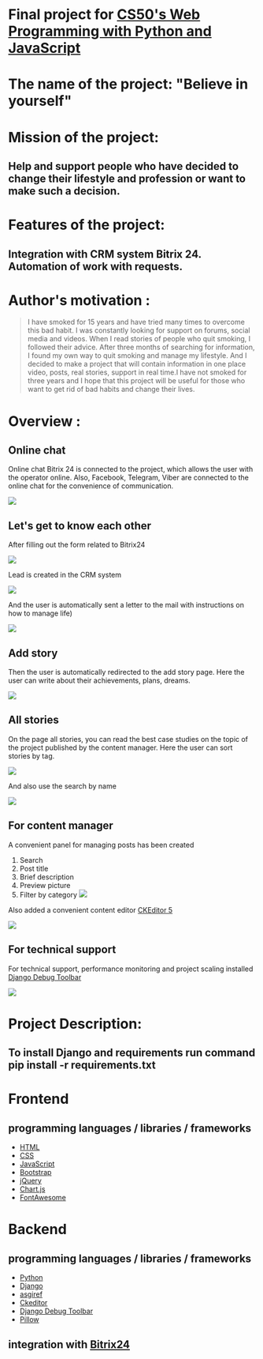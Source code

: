 # Final project for [CS50's Web Programming with Python and JavaScript](https://www.edx.org/course/cs50s-web-programming-with-python-and-javascript)

# The name of the project: "Believe in yourself"

# Mission of the project:
## Help and support people who have decided to change their lifestyle and profession or want to make such a decision.

# Features of the project:

## Integration with CRM system Bitrix 24. Automation of work with requests.

# Author's motivation : 
> I have smoked for 15 years and have tried many times to overcome this bad habit. I was constantly looking for support on forums, social media and videos. When I read stories of people who quit smoking, I followed their advice. After three months of searching for information, I found my own way to quit smoking and manage my lifestyle. And I decided to make a project that will contain information in one place video, posts, real stories, support in real time.I have not smoked for three years and I hope that this project will be useful for those who want to get rid of bad habits and change their lives.

# Overview :

## Online chat

Online chat Bitrix 24 is connected to the project, which allows the user with the operator online. Also, Facebook, Telegram, Viber are connected to the online chat for the convenience of communication.

![](static/screenshots/111851.png)

## Let's get to know each other
After filling out the form related to Bitrix24 

![](static/screenshots/112610.png)

Lead is created in the CRM system

![](static/screenshots/112934.png)

And the user is automatically sent a letter to the mail with instructions on how to manage life)

![](static/screenshots/113139.png)

## Add story 

Then the user is automatically redirected to the add story page. Here the user can write about their achievements, plans, dreams.

![](static/screenshots/113246.png)

## All stories

On the page all stories, you can read the best case studies on the topic of the project published by the content manager.
Here the user can sort stories by tag.

![](static/screenshots/113513.png)

And also use the search by name

![](static/screenshots/113704.png)

## For content manager
A convenient panel for managing posts has been created
1. Search
2. Post title
3. Brief description
4. Preview picture
5. Filter by category
![](static/screenshots/114347.png)


Also added a convenient content editor [CKEditor 5](https://ckeditor.com/ )

![](static/screenshots/114630.png)

## For technical support

For technical support, performance monitoring and project scaling installed [ Django Debug Toolbar](https://django-debug-toolbar.readthedocs.io/en/latest/changes.html)

![](static/screenshots/114855.png)

# Project Description:

## To install Django and requirements run command pip install -r requirements.txt


# Frontend 

## programming languages / libraries / frameworks

* [HTML](https://www.w3schools.com/html/default.asp)
* [CSS]( https://www.w3schools.com/css/default.asp)
* [JavaScript](https://www.w3schools.com/js/DEFAULT.asp)
* [Bootstrap](https://getbootstrap.com/)
* [jQuery](https://jquery.com/)
* [Chart.js](https://www.chartjs.org/)
* [FontAwesome](https://fontawesome.com/)

# Backend

## programming languages / libraries / frameworks
* [Python](https://www.python.org/) 
* [Django](https://www.djangoproject.com/)
* [asgiref](https://pypi.org/project/asgiref/1.1.1/)
* [Ckeditor](https://ckeditor.com/)
* [ Django Debug Toolbar](https://django-debug-toolbar.readthedocs.io/en/latest/#)
* [Pillow](https://pillow.readthedocs.io/en/stable/)

## integration with [Bitrix24](https://www.bitrix24.com/)




